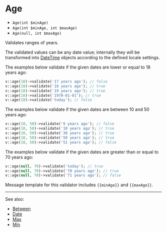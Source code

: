 # Age

- `Age(int $minAge)`
- `Age(int $minAge, int $maxAge)`
- `Age(null, int $maxAge)`

Validates ranges of years.

The validated values can be any date value; internally they will be transformed
into [DateTime](http://php.net/manual/en/class.datetime.php) objects according
to the defined locale settings.

The examples below validate if the given dates are lower or equal to 18 years ago:
```php
v::age(18)->validate('17 years ago'); // false
v::age(18)->validate('18 years ago'); // true
v::age(18)->validate('19 years ago'); // true
v::age(18)->validate('1970-01-01'); // true
v::age(18)->validate('today'); // false
```

The examples below validate if the given dates are between 10 and 50 years ago:
```php
v::age(10, 50)->validate('9 years ago'); // false
v::age(10, 50)->validate('10 years ago'); // true
v::age(10, 50)->validate('30 years ago'); // true
v::age(10, 50)->validate('50 years ago'); // true
v::age(10, 50)->validate('51 years ago'); // false
```

The examples below validate if the given dates are greater than or equal to 70 years ago:
```php
v::age(null, 70)->validate('today'); // true
v::age(null, 70)->validate('70 years ago'); // true
v::age(null, 70)->validate('71 years ago'); // false
```

Message template for this validator includes `{{minAge}}` and `{{maxAge}}`.

***
See also:

  * [Between](Between.md)
  * [Date](Date.md)
  * [Max](Max.md)
  * [Min](Min.md)
